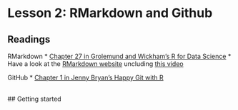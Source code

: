 Lesson 2: RMarkdown and Github
================

## Readings

RMarkdown \* [Chapter 27 in Grolemund and Wickham’s R for Data
Science](https://r4ds.had.co.nz/r-markdown.html) \* Have a look at the
[RMarkdown website](https://rmarkdown.rstudio.com/lesson-1.html)
uncluding [this
video](https://rmarkdown.rstudio.com/authoring_quick_tour.html)

GitHub \* [Chapter 1 in Jenny Bryan’s Happy Git with
R](https://happygitwithr.com/big-picture.html)

<br> \#\# Getting started
